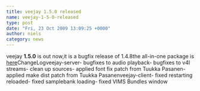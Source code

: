 ```yaml
---
title: veejay 1.5.0 released
name: veejay-1-5-0-released
type: post
date: "Fri, 23 Oct 2009 13:09:25 +0000"
author: niels
category: news
---
```

veejay **1.5.0** is out now,it is a bugfix release of 1.4.8the all-in-one package is [here][0]ChangeLogveejay-server- bugfixes to audio playback- bugfixes to v4l streams- clean up sources- applied font fix patch from Tuukka Pasanen- applied make dist patch from Tuukka Pasanenveejay-client- fixed restarting reloaded- fixed samplebank loading- fixed VIMS Bundles window

[0]: https://sourceforge.net/projects/veejay/files/veejay-1.5-src/veejay-1.5.0.tar.bz2/download